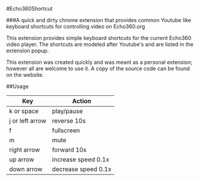 #Echo360Shortcut

###A quick and dirty chrome extension that provides common Youtube like keyboard shortcuts for controlling video on Echo360.org

This extension provides simple keyboard shortcuts for the current Echo360 video player. The shortcuts are modeled after Youtube's and are listed in the extension popup. 

This extension was created quickly and was meant as a personal extension; however all are welcome to use it. A copy of the source code can be found on the website.

##Usage

| Key  | Action |
| ------------- | ------------- |
| k or space  | play/pause  |
| j or left arrow  | reverse 10s  |
| f | fullscreen |
| m | mute|
| right arrow  | forward 10s  |
| up arrow  | increase speed 0.1x  |
| down arrow  | decrease speed 0.1x  |
